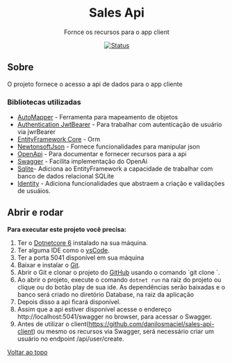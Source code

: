 <div align="center">
    <h1>
      Sales Api
    </h1>
</div>

<div align="center">
  Fornce os recursos para o app client
</div>

<div align="center">

<p>

</p>

<div align="center">

[![Status](https://img.shields.io/badge/Status-Desenvolvimento-green)]()

</div>

</div>

## Sobre

O projeto fornece o acesso a api de dados para o app cliente

### Bibliotecas utilizadas

- [AutoMapper](https://github.com/AutoMapper/AutoMapper) - Ferramenta para mapeamento de objetos
- [Authentication JwtBearer](https://www.nuget.org/packages/Microsoft.AspNetCore.Authentication.JwtBearer) - Para trabalhar com autenticação de usuário via  jwrBearer
- [EntityFramework Core](https://www.nuget.org/packages/Microsoft.EntityFrameworkCore) - Orm
- [NewtonsoftJson](https://www.nuget.org/packages/Microsoft.EntityFrameworkCore) - Fornece funcionalidades para manipular json
- [OpenApi](https://www.nuget.org/packages/Microsoft.AspNetCore.OpenApi) - Para documentar e fornecer recursos para a api
- [Swagger](https://swagger.io/solutions/getting-started-with-oas/) - Facilita implementação do OpenAi
- [Sqlite](https://www.nuget.org/packages/Microsoft.EntityFrameworkCore.Sqlite)- Adiciona ao EntityFramework a capacidade de trabalhar com banco de dados relacional SQLite
- [Identity](https://www.nuget.org/packages/Microsoft.EntityFrameworkCore.Sqlite) - Adiciona funcionalidades que abstraem a criação e validações de usuáios.

## Abrir e rodar

**Para executar este projeto você precisa:**

1. Ter o [Dotnetcore 6](https://dotnet.microsoft.com) instalado na sua máquina. <br/>
2. Ter alguma IDE como o [vsCode](https://code.visualstudio.com/). <br/>
3. Ter a porta 5041 disponível em sua máquina
4. Baixar e instalar o [Git](https://git-scm.com/downloads). <br/>
5. Abrir o Git e clonar o projeto do [GitHub]([https://gitlab.com/physical-solutions/app-physical](https://github.com/danilosmaciel/sales-api-server)) usando o comando `git clone `. <br/>
6. Ao abrir o projeto, execute o comando `dotnet run` na raiz do projeto ou clique ou do botão play de sua ide. As dependências serão baixadas e o banco será criado no diretório Database, na raiz da aplicação <br/>
7. Depois disso a api ficará disponível.
8. Assim que a api estiver disponível acesse o endereço http://localhost:5041/swagger no browser, para acessar o Swagger.
9. Antes de utilizar o client(https://github.com/danilosmaciel/sales-api-client) ou mesmo os recursos via Swagger, será necessário criar um usuário no endpoint /api/user/create.
   


[Voltar ao topo](#physical-solutions)<br>
